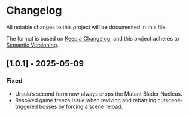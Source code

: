 # Changelog

All notable changes to this project will be documented in this file.

The format is based on [Keep a Changelog](https://keepachangelog.com/en/1.1.0/),
and this project adheres to [Semantic Versioning](https://semver.org/spec/v2.0.0.html).


## [1.0.1] - 2025-05-09

### Fixed

- Ursula’s second form now always drops the Mutant Blader Nucleus.
- Resolved game freeze issue when reviving and rebattling cutscene-triggered bosses by forcing a scene reload.
